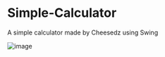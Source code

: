# Simple-Calculator
A simple calculator made by Cheesedz using Swing


![image](https://github.com/Cheesedz/Simple-Calculator/assets/113958111/c774926f-5f77-49f3-9f27-94269b166dc0)

